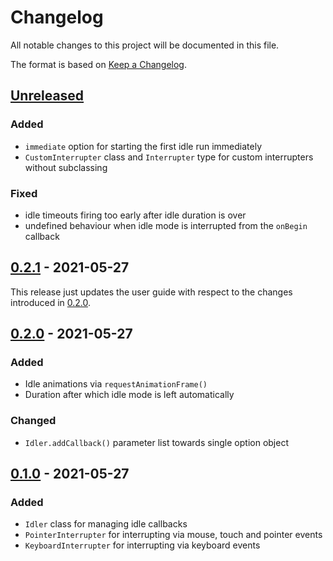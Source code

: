 # Changelog

All notable changes to this project will be documented in this file.

The format is based on [Keep a Changelog](https://keepachangelog.com/en/1.0.0/).

## [Unreleased]

### Added

- `immediate` option for starting the first idle run immediately
- `CustomInterrupter` class and `Interrupter` type for custom interrupters without subclassing

### Fixed

- idle timeouts firing too early after idle duration is over
- undefined behaviour when idle mode is interrupted from the `onBegin` callback

## [0.2.1] - 2021-05-27

This release just updates the user guide with respect to the changes introduced in [0.2.0].

## [0.2.0] - 2021-05-27

### Added

- Idle animations via `requestAnimationFrame()`
- Duration after which idle mode is left automatically

### Changed

- `Idler.addCallback()` parameter list towards single option object

## [0.1.0] - 2021-05-27

### Added

- `Idler` class for managing idle callbacks
- `PointerInterrupter` for interrupting via mouse, touch and pointer events
- `KeyboardInterrupter` for interrupting via keyboard events

[unreleased]: https://github.com/IMAGINARY/idler/compare/v0.2.1...HEAD
[0.2.1]: https://github.com/IMAGINARY/idler/compare/v0.2.0...v0.2.1
[0.2.0]: https://github.com/IMAGINARY/idler/compare/v0.1.0...v0.2.0
[0.1.0]: https://github.com/IMAGINARY/idler/compare/v0.0.0...v0.1.0

